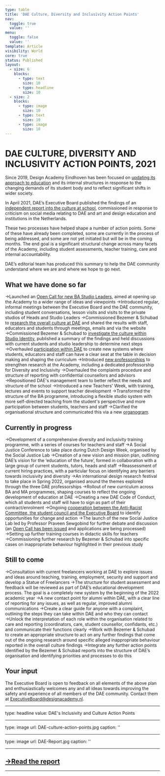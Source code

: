 ```yaml
---
type: table
title: 'DAE Culture, Diversity and Inclusivity Action Points'
nav:
  toggle: true
  value: ''
menu:
  toggle: false
  value: ''
template: Article
visibility: World
core: true
status: Published
layout:
  - size: 6
    blocks:
      - type: text
        size: 10
      - type: headline
        size: 10
  - size: 2
    blocks:
      - type: image
        size: 10
      - type: text
        size: 10
      - type: image
        size: 10
---
```


# DAE CULTURE, DIVERSITY AND INCLUSIVITY ACTION POINTS, 2021

Since 2019, Design Academy Eindhoven has been focused on [updating its approach to education](https://designacademy.nl/p/about-dae/inclusivity-and-culture/inclusivity-and-culture-updates) and its internal structures in response to the changing demands of its student body and to reflect significant shifts in wider society. 

In April 2021, DAE’s Executive Board published the findings of an [independent report into the culture at school](https://designacademy.nl/p/about-dae/inclusivity-and-culture/assessment-of-social-safety-and-culture-2021), commissioned in response to criticism on social media relating to DAE and art and design education and institutions in the Netherlands. 

These two processes have helped shape a number of action points. Some of these have already been completed, some are currently in the process of being addressed, and some are not yet initiated but will be in the coming months. The end goal is a significant structural change across many facets of the Academy, including student assessments, teacher training, care and internal accountability. 

DAE’s editorial team has produced this summary to help the DAE community understand where we are and where we hope to go next.

## What we have done so far

→Launched an [Open Call for new BA Studio Leaders](https://designacademy.nl/p/about-dae/jobs/open-call--proposals-for-new-bachelor-studios), aimed at opening up the Academy to a wider range of ideas and viewpoints
→Introduced regular, informal meetings between the Executive Board and the DAE community, including student conversations, lesson visits and visits to the private studios of Heads and Studio Leaders
→Commissioned Bezemer & Schubad to [research the overall culture at DAE](https://designacademy.nl/p/about-dae/inclusivity-and-culture/assessment-of-social-safety-and-culture-2021) and shared the results with staff, educators and students through meetings, emails and via the website 
→Commissioned Bezemer & Schubad to [investigate the culture within Studio Identity](https://designacademy.nl/p/about-dae/inclusivity-and-culture/studio-identity-investigation-qanda), published a summary of the findings and held discussions with current students and studio leadership to determine next steps 
→Overhauled [participation within DAE](https://designacademy.nl/p/about-dae/dae/participation) to create new systems where students, educators and staff can have a clear seat at the table in decision making and shaping the curriculum
→Introduced [new professorships](https://designacademy.nl/p/research-and-debate/professorships) to strengthen research at the Academy, including a dedicated professorship for Diversity and Inclusivity
→Overhauled the complaints procedure and structure of reporting with confidential counsellors and advisors
→Repositioned DAE's management team to better reflect the needs and structure of the school
→Introduced a new Teachers' Week, with training, lectures and events to support teacher development
→Transformed the structure of the BA programme, introducing a flexible studio system with more self-directed teaching from the student's perspective and more participation between students, teachers and staff
→Clarified the organisational structure and communicated this via a new [organogram](https://designacademyeindhoven.sharepoint.com/:b:/s/MediaforWebsite/ERpXMAiVQwFBrC95ras6s7QBfz4XKWJDKZmWXM656O5phw?e=jHLwkH).
 
## Currently in progress

→Development of a comprehensive diversity and inclusivity training programme, with a series of courses for teachers and staff
→A Social Justice Conference to take place during Dutch Design Week, organised by the Social Justice Lab
→Creation of a new vision and mission plan, outlining DAE’s vision for the ‘education of the future’, formed in collaboration with a large group of current students, tutors, heads and staff
→Reassessment of current hiring practices, with a particular focus on identifying any barriers towards inclusivity and diversity
→An international design research festival to take place in Spring 2022, organised around the themes explored through the three DAE professorships
→Rollout of new curriculum across BA and MA programmes, shaping courses to reflect the ongoing development of education at DAE
→Creating a new DAE Code of Conduct, which all students and staff will have to sign as part of their contract/enrolment
→Ongoing [cooperation between the Anti-Racist Committee, the student council and the Executive Board](https://designacademy.nl/p/about-dae/inclusivity-and-culture/joint-communication-updates) to identify opportunities for change and action
→The launch of the new Social Justice Lab led by Professor Praveen Sewgobind for further debate and discussion (an [Open Call has been issued](https://designacademy.nl/p/research-and-debate/professorships/social-justice-lab-open-call) and applications are being processed)
→Setting up further training courses in didactic skills for teachers
→Commissioning further research by Bezemer & Schubad into specific cases on inappropriate behaviour highlighted in their previous study

## Still to come

→Consultation with current freelancers working at DAE to explore issues and ideas around teaching, training, employment, security and support and develop a Statue of Freelancers
→The structure for student assessment and feedback will be reviewed as part of DAE’s educational development process. The goal is a completely new system by the beginning of the 2022 academic year 
→A new contact point for alumni within DAE, with a clear line of reporting for any issues, as well as regular, improved alumni communications
→Create a clear guide for anyone with a complaint, outlining the steps they can take within DAE and who they can contact
→Unlock the interpretation of each role within the organisation related to care and reporting (coordinators, care, student counsellor, confidants, etc.) and communicate their functions clearly
→Work with Bezemer & Schubad to create an appropriate structure to act on any further findings that come out of the ongoing research around specific alleged inappropriate behaviour reported in the overall culture findings
→Integrate any further action points identified by the Bezemer & Schubad reports into the structure of DAE’s organisation and identifying priorities and processes to do this

## Your input

The Executive Board is open to feedback on all elements of the above plan and enthusiastically welcomes any and all ideas towards improving the safety and experience of all members of the DAE community. Contact them at <ExecutiveBoard@designacademy.nl>.

---

type: headline
value: DAE's Inclusivity and Culture Action Points

---

type: image
url: DAE-culture-action-points.jpg
caption: ''

---

type: image
url: DAE-Report.jpg
caption: ''

---

## [→Read the report](https://designacademy.nl/p/about-dae/inclusivity-and-culture/assessment-of-social-safety-and-culture-2021)

---
